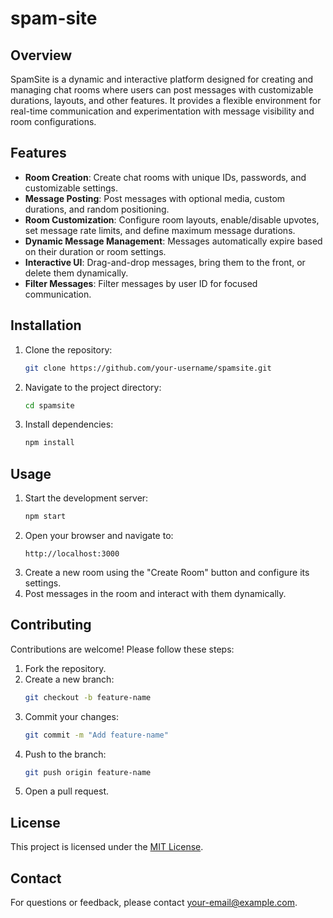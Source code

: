 # spam-site

## Overview

SpamSite is a dynamic and interactive platform designed for creating and managing chat rooms where users can post messages with customizable durations, layouts, and other features. It provides a flexible environment for real-time communication and experimentation with message visibility and room configurations.

## Features

- **Room Creation**: Create chat rooms with unique IDs, passwords, and customizable settings.
- **Message Posting**: Post messages with optional media, custom durations, and random positioning.
- **Room Customization**: Configure room layouts, enable/disable upvotes, set message rate limits, and define maximum message durations.
- **Dynamic Message Management**: Messages automatically expire based on their duration or room settings.
- **Interactive UI**: Drag-and-drop messages, bring them to the front, or delete them dynamically.
- **Filter Messages**: Filter messages by user ID for focused communication.

## Installation

1. Clone the repository:
   ```bash
   git clone https://github.com/your-username/spamsite.git
   ```
2. Navigate to the project directory:
   ```bash
   cd spamsite
   ```
3. Install dependencies:
   ```bash
   npm install
   ```

## Usage

1. Start the development server:
   ```bash
   npm start
   ```
2. Open your browser and navigate to:
   ```
   http://localhost:3000
   ```
3. Create a new room using the "Create Room" button and configure its settings.
4. Post messages in the room and interact with them dynamically.

## Contributing

Contributions are welcome! Please follow these steps:

1. Fork the repository.
2. Create a new branch:
   ```bash
   git checkout -b feature-name
   ```
3. Commit your changes:
   ```bash
   git commit -m "Add feature-name"
   ```
4. Push to the branch:
   ```bash
   git push origin feature-name
   ```
5. Open a pull request.

## License

This project is licensed under the [MIT License](LICENSE).

## Contact

For questions or feedback, please contact [your-email@example.com](mailto:your-email@example.com).
